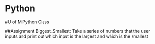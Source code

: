 # Python
#U of M Python Class

##Assignment Biggest_Smallest:
  Take a series of numbers that the user inputs and print out which input is the largest and which is the smallest 

